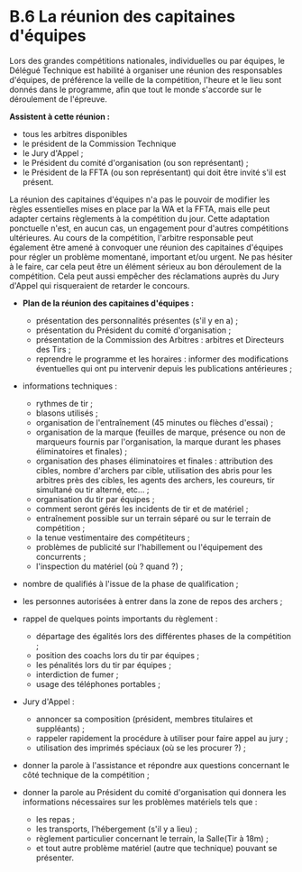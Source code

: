 # B.6 La réunion des capitaines d'équipes

Lors des grandes compétitions nationales, individuelles ou par équipes, le Délégué Technique est habilité à
organiser une réunion des responsables d'équipes, de préférence la veille de la compétition, l'heure et le
lieu sont donnés dans le programme, afin que tout le monde s'accorde sur le déroulement de l'épreuve.

**Assistent à cette réunion :**

- tous les arbitres disponibles
- le président de la Commission Technique
- le Jury d'Appel ;
- le Président du comité d'organisation (ou son représentant) ;
- le Président de la FFTA (ou son représentant) qui doit être invité s'il est présent.

La réunion des capitaines d'équipes n'a pas le pouvoir de modifier les règles essentielles mises en place
par la WA et la FFTA, mais elle peut adapter certains règlements à la compétition du jour. Cette adaptation
ponctuelle n'est, en aucun cas, un engagement pour d'autres compétitions ultérieures.
Au cours de la compétition, l'arbitre responsable peut également être amené à convoquer une réunion des
capitaines d'équipes pour régler un problème momentané, important et/ou urgent. Ne pas hésiter à le
faire, car cela peut être un élément sérieux au bon déroulement de la compétition. Cela peut aussi
empêcher des réclamations auprès du Jury d'Appel qui risqueraient de retarder le concours.

- **Plan de la réunion des capitaines d'équipes :**

  - présentation des personnalités présentes (s'il y en a) ;
  - présentation du Président du comité d'organisation ;
  - présentation de la Commission des Arbitres : arbitres et Directeurs des Tirs ;
  - reprendre le programme et les horaires : informer des modifications éventuelles qui ont pu
    intervenir depuis les publications antérieures ;

- informations techniques :

  - rythmes de tir ;
  - blasons utilisés ;
  - organisation de l'entraînement (45 minutes ou flèches d'essai) ;
  - organisation de la marque (feuilles de marque, présence ou non de marqueurs fournis par
    l'organisation, la marque durant les phases éliminatoires et finales) ;
  - organisation des phases éliminatoires et finales : attribution des cibles, nombre d'archers par
    cible, utilisation des abris pour les arbitres près des cibles, les agents des archers, les
    coureurs, tir simultané ou tir alterné, etc… ;
  - organisation du tir par équipes ;
  - comment seront gérés les incidents de tir et de matériel ;
  - entraînement possible sur un terrain séparé ou sur le terrain de compétition ;
  - la tenue vestimentaire des compétiteurs ;
  - problèmes de publicité sur l'habillement ou l'équipement des concurrents ;
  - l'inspection du matériel (où ? quand ?) ;

- nombre de qualifiés à l'issue de la phase de qualification ;

- les personnes autorisées à entrer dans la zone de repos des archers ;

- rappel de quelques points importants du règlement :

  - départage des égalités lors des différentes phases de la compétition ;
  - position des coachs lors du tir par équipes ;
  - les pénalités lors du tir par équipes ;
  - interdiction de fumer ;
  - usage des téléphones portables ;

- Jury d'Appel :

  - annoncer sa composition (président, membres titulaires et suppléants) ;
  - rappeler rapidement la procédure à utiliser pour faire appel au jury ;
  - utilisation des imprimés spéciaux (où se les procurer ?) ;

- donner la parole à l'assistance et répondre aux questions concernant le côté technique de la
  compétition ;

- donner la parole au Président du comité d'organisation qui donnera les informations nécessaires
  sur les problèmes matériels tels que :

  - les repas ;
  - les transports, l'hébergement (s'il y a lieu) ;
  - règlement particulier concernant le terrain, la Salle(Tir à 18m) ;
  - et tout autre problème matériel (autre que technique) pouvant se présenter.
